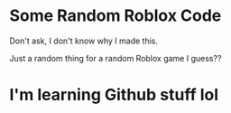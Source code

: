 # Some Random Roblox Code
Don't ask, I don't know why I made this.

Just a random thing for a random Roblox game I guess??





# I'm learning Github stuff lol
